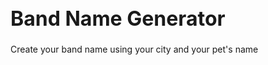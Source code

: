 <h1 style="font-size: 32px;">Band Name Generator</h1>

Create your band name using your city and your pet's name
